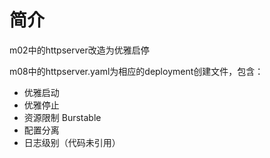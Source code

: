 # 简介
m02中的httpserver改造为优雅启停  

m08中的httpserver.yaml为相应的deployment创建文件，包含：  
- 优雅启动
- 优雅停止
- 资源限制 Burstable
- 配置分离
- 日志级别（代码未引用）